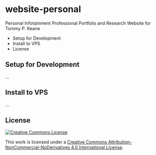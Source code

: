 # website-personal

Personal Infotainment Professional Portfolio and Research Website for Tommy P. Keane

<!-- MarkdownTOC -->

- Setup for Development
- Install to VPS
- License

<!-- /MarkdownTOC -->

## Setup for Development

...

## Install to VPS

...

## License

<a rel="license" href="http://creativecommons.org/licenses/by-nc-nd/4.0/"><img alt="Creative Commons License" style="border-width:0" src="https://i.creativecommons.org/l/by-nc-nd/4.0/88x31.png" /></a>

This work is licensed under a <a rel="license" href="http://creativecommons.org/licenses/by-nc-nd/4.0/">Creative Commons Attribution-NonCommercial-NoDerivatives 4.0 International License</a>.
